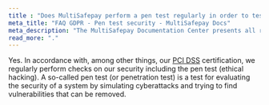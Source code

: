 ```yaml
---
title : "Does MultiSafepay perform a pen test regularly in order to test security measures?"
meta_title: "FAQ GDPR - Pen test security - MultiSafepay Docs"
meta_description: "The MultiSafepay Documentation Center presents all relevant information about our Plugins and API. You can also find support pages for payment methods, tools and general questions as well as the contact details of our Support and Integration Teams."
read_more: "."
---
```


Yes. In accordance with, among other things, our [PCI DSS](/faq/general/glossary/#payment-card-industry-data-security-standard-pci-dss) certification, we regularly perform checks on our security including the pen test (ethical hacking). A so-called pen test (or penetration test) is a test for evaluating the security of a system by simulating cyberattacks and trying to find vulnerabilities that can be removed.
